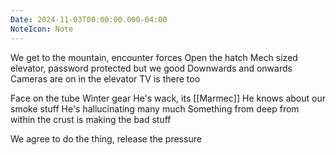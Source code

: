 ```yaml
---
Date: 2024-11-03T00:00:00.000-04:00
NoteIcon: Note
---
```

We get to the mountain, encounter forces
Open the hatch
Mech sized elevator, password protected but we good
Downwards and onwards
Cameras are on in the elevator
TV is there too

Face on the tube
Winter gear
He's wack, its [[Marmec]]
He knows about our smoke stuff
He's hallucinating many much
Something from deep from within the crust is making the bad stuff

We agree to do the thing, release the pressure
